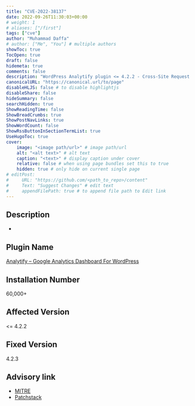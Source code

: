 ```yaml
---
title: "CVE-2022-38137"
date: 2022-09-26T11:30:03+00:00
# weight: 1
# aliases: ["/first"]
tags: ["cve"]
author: "Muhammad Daffa"
# author: ["Me", "You"] # multiple authors
showToc: true
TocOpen: true
draft: false
hidemeta: true
comments: false
description: "WordPress Analytify plugin <= 4.2.2 - Cross-Site Request Forgery"
canonicalURL: "https://canonical.url/to/page"
disableHLJS: false # to disable highlightjs
disableShare: false
hideSummary: false
searchHidden: true
ShowReadingTime: false
ShowBreadCrumbs: true
ShowPostNavLinks: true
ShowWordCount: false
ShowRssButtonInSectionTermList: true
UseHugoToc: true
cover:
    image: "<image path/url>" # image path/url
    alt: "<alt text>" # alt text
    caption: "<text>" # display caption under cover
    relative: false # when using page bundles set this to true
    hidden: true # only hide on current single page
# editPost:
#     URL: "https://github.com/<path_to_repo>/content"
#     Text: "Suggest Changes" # edit text
#     appendFilePath: true # to append file path to Edit link
---
```

## Description
-

## Plugin Name
[Analytify – Google Analytics Dashboard For WordPress](https://wordpress.org/plugins/wp-analytify/)

## Installation Number
60,000+

## Affected Version
<= 4.2.2

## Fixed Version
4.2.3

## Advisory link
  * [MITRE](https://cve.mitre.org/cgi-bin/cvename.cgi?name=CVE-2022-38137)
  * [Patchstack](https://patchstack.com/database/vulnerability/wp-analytify/wordpress-analytify-plugin-4-2-2-cross-site-request-forgery-csrf-vulnerability)
